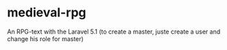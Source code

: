 # medieval-rpg
An RPG-text with the Laravel 5.1 (to create a master, juste create a user and change his role for master)
